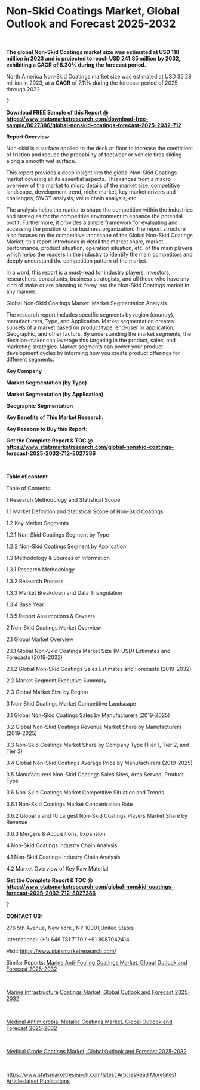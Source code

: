 <h1>Non-Skid Coatings Market, Global Outlook and Forecast 2025-2032</h1><br/><p><strong>The global Non-Skid Coatings market size was estimated at USD 118 million in 2023 and is projected to reach USD 241.85 million by 2032, exhibiting a <strong>CAGR</strong> of 8.30% during the forecast period.</strong></p>
 
 
 
 <p>North America Non-Skid Coatings market size was estimated at USD 35.28 million in 2023, at a <strong>CAGR</strong> of 7.11% during the forecast period of 2025 through 2032.</p>
 
 
 
 <p>? </p>
 
 
 
 <p><strong>Download FREE Sample of this Report @ <a href="https://www.statsmarketresearch.com/download-free-sample/8027386/global-nonskid-coatings-forecast-2025-2032-712">https://www.statsmarketresearch.com/download-free-sample/8027386/global-nonskid-coatings-forecast-2025-2032-712</a></strong></p>
 
 
 
 <p><strong>Report Overview</strong></p>
 
 
 
 <p>Non-skid is a surface applied to the deck or floor to increase the coefficient of friction and reduce the probability of footwear or vehicle tires sliding along a smooth wet surface.</p>
 
 
 
 <p>This report provides a deep insight into the global Non-Skid Coatings market covering all its essential aspects. This ranges from a macro overview of the market to micro details of the market size, competitive landscape, development trend, niche market, key market drivers and challenges, SWOT analysis, value chain analysis, etc.</p>
 
 
 
 <p>The analysis helps the reader to shape the competition within the industries and strategies for the competitive environment to enhance the potential profit. Furthermore, it provides a simple framework for evaluating and accessing the position of the business organization. The report structure also focuses on the competitive landscape of the Global Non-Skid Coatings Market, this report introduces in detail the market share, market performance, product situation, operation situation, etc. of the main players, which helps the readers in the industry to identify the main competitors and deeply understand the competition pattern of the market.</p>
 
 
 
 <p>In a word, this report is a must-read for industry players, investors, researchers, consultants, business strategists, and all those who have any kind of stake or are planning to foray into the Non-Skid Coatings market in any manner.</p>
 
 
 
 <p>Global Non-Skid Coatings Market: Market Segmentation Analysis</p>
 
 
 
 <p>The research report includes specific segments by region (country), manufacturers, Type, and Application. Market segmentation creates subsets of a market based on product type, end-user or application, Geographic, and other factors. By understanding the market segments, the decision-maker can leverage this targeting in the product, sales, and marketing strategies. Market segments can power your product development cycles by informing how you create product offerings for different segments.</p>
 
 
 
 <p><strong>Key Company</strong></p>
 
 
 
 <p><strong>Market Segmentation (by Type)</strong></p>
 
 
 
 <p><strong>Market Segmentation (<strong>by Application</strong>)</strong></p>
 
 
 
 <p><strong>Geographic Segmentation</strong></p>
 
 
 
 <p><strong>Key Benefits of This Market Research:</strong></p>
 
 
 
 <p><strong>Key <strong>Reasons to Buy</strong> this Report:</strong></p>
 
 
 
 <div><b>Get the Complete Report & TOC @ <a href="https://www.statsmarketresearch.com/global-nonskid-coatings-forecast-2025-2032-712-8027386">https://www.statsmarketresearch.com/global-nonskid-coatings-forecast-2025-2032-712-8027386</a></b></div>
 
 
 
 <p><br />
 
 <b>Table of content</b></p>
 
 
 
 <p>Table of Contents<br />
 
 1 Research Methodology and Statistical Scope<br />
 
 1.1 Market Definition and Statistical Scope of Non-Skid Coatings<br />
 
 1.2 Key Market Segments<br />
 
 1.2.1 Non-Skid Coatings Segment by Type<br />
 
 1.2.2 Non-Skid Coatings Segment by Application<br />
 
 1.3 Methodology & Sources of Information<br />
 
 1.3.1 Research Methodology<br />
 
 1.3.2 Research Process<br />
 
 1.3.3 Market Breakdown and Data Triangulation<br />
 
 1.3.4 Base Year<br />
 
 1.3.5 Report Assumptions & Caveats<br />
 
 2 Non-Skid Coatings Market Overview<br />
 
 2.1 Global Market Overview<br />
 
 2.1.1 Global Non-Skid Coatings Market Size (M USD) Estimates and Forecasts (2019-2032)<br />
 
 2.1.2 Global Non-Skid Coatings Sales Estimates and Forecasts (2019-2032)<br />
 
 2.2 Market Segment Executive Summary<br />
 
 2.3 Global Market Size by Region<br />
 
 3 Non-Skid Coatings Market Competitive Landscape<br />
 
 3.1 Global Non-Skid Coatings Sales by Manufacturers (2019-2025)<br />
 
 3.2 Global Non-Skid Coatings Revenue Market Share by Manufacturers (2019-2025)<br />
 
 3.3 Non-Skid Coatings Market Share by Company Type (Tier 1, Tier 2, and Tier 3)<br />
 
 3.4 Global Non-Skid Coatings Average Price by Manufacturers (2019-2025)<br />
 
 3.5 Manufacturers Non-Skid Coatings Sales Sites, Area Served, Product Type<br />
 
 3.6 Non-Skid Coatings Market Competitive Situation and Trends<br />
 
 3.6.1 Non-Skid Coatings Market Concentration Rate<br />
 
 3.6.2 Global 5 and 10 Largest Non-Skid Coatings Players Market Share by Revenue<br />
 
 3.6.3 Mergers & Acquisitions, Expansion<br />
 
 4 Non-Skid Coatings Industry Chain Analysis<br />
 
 4.1 Non-Skid Coatings Industry Chain Analysis<br />
 
 4.2 Market Overview of Key Raw Material</p>
 
 
 
 <div><b>Get the Complete Report & TOC @ <a href="https://www.statsmarketresearch.com/global-nonskid-coatings-forecast-2025-2032-712-8027386">https://www.statsmarketresearch.com/global-nonskid-coatings-forecast-2025-2032-712-8027386</a></b></div>
 
 
 
 <p>? </p>
 
 
 
 <p><b>CONTACT US:</b><br />
 
 276 5th Avenue, New York , NY 10001,United States<br />
 
 International: (+1) 646 781 7170 / +91 8087042414<br />
 
 Visit: <a href="https://www.statsmarketresearch.com/">https://www.statsmarketresearch.com/</a><br />
 
 Similar Reports: <a href="https://www.statsmarketresearch.com/global-nonskid-coatings-forecast-2025-2032-712-8027386">Marine Anti-Fouling Coatings Market, Global Outlook and Forecast 2025-2032 </a><br />
 
 <br />
 
 <a href="https://www.statsmarketresearch.com/global-nonskid-coatings-forecast-2025-2032-712-8027386">Marine Infrastructure Coatings Market, Global Outlook and Forecast 2025-2032</a><br />
 
 <br />
 
 <a href="https://www.statsmarketresearch.com/global-nonskid-coatings-forecast-2025-2032-712-8027386">Medical Antimicrobial Metallic Coatings Market, Global Outlook and Forecast 2025-2032</a><br />
 
 <br />
 
 <a href="https://www.statsmarketresearch.com/global-nonskid-coatings-forecast-2025-2032-712-8027386">Medical Grade Coatings Market, Global Outlook and Forecast 2025-2032</a><br />
 
 <br />
 
 <a href="https://gyeongbokgung.com">https://www.statsmarketresearch.com/</a><a href="https://hallyeomaritime.com">latest Articles</a><a href="https://jingwansa.com">Read More</a><a href="https://nguoiviet.jp/">latest Articles</a><a href="https://www.intelmarketresearch.com/">latest Publications</a></p>